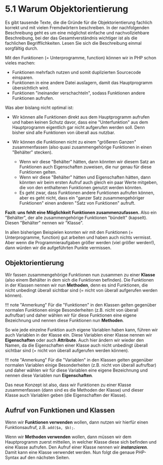 # 5.1 Warum Objektorientierung

Es gibt tausende Texte, die die Gründe für die Objektorientierung fachlich korrekt und mit vielen Fremdwörtern beschreiben. In der nachfolgenden Beschreibung geht es um eine möglichst einfache und nachvollziehbare Beschreibung, bei der das Gesamtverständnis wichtiger ist als die fachlichen Begrifflichkeiten. Lesen Sie sich die Beschreibung einmal sorgfältig durch.

Mit den Funktionen (= Unterprogramme, function) können wir in PHP schon vieles machen:

- Funktionen mehrfach nutzen und somit duplizierten Sourcecode einsparen.
- Funktionen in eine andere Datei auslagern, damit das Hauptprogramm übersichtlich wird.
- Funktionen "ineinander verschachteln", sodass Funktionen andere Funktionen aufrufen.

Was aber bislang nicht optimal ist:

- Wir können alle Funktionen direkt aus dem Hauptprogramm aufrufen und haben keinen Schutz davor, dass eine "Unterfunktion" aus dem Hauptprogramm eigentlich gar nicht aufgerufen werden soll. Denn bisher sind alle Funktionen von überall aus nutzbar.

- Wir können die Funktionen nicht zu einem "größeren Ganzen" zusammenfassen (also quasi zusammengehörige Funktionen in einen "Behälter" stecken).
  - Wenn wir diese "Behälter" hätten, dann könnten wir diesem Satz an Funktionen auch Eigenschaften zuweisen, die nur genau für diese Funktionen gelten.
  - Wenn wir diese "Behälter" hätten und Eigenschaften hätten, dann könnten wir beim ersten Aufruf auch gleich ein paar Werte mitgeben, die von den enthaltenen Funktionen genutzt werden könnten.
  - Es geht zwar, dass Funktionen andere Funktionen aufrufen können, aber es geht nicht, dass ein "ganzer Satz zusammengehöriger Funktionen" einen anderen "Satz von Funktionen" aufruft.

**Fazit: uns fehlt eine Möglichkeit Funktionen zusammenzufassen.** Also ein "Behälter", der alle zusammengehörige Funktionen "bündelt" (kapselt). Diesen "Behälter" nennen wir "Klasse".

In allen bisherigen Beispielen konnten wir mit den Funktionen (= Unterprogramme, function) gut arbeiten und haben auch nichts vermisst. Aber wenn die Programmieraufgaben größer werden (viel größer werden!), dann würden wir die aufgeführten Punkte vermissen.

## Objektorientierung

Wir fassen zusammengehörige Funktionen nun zusammen zu einer **Klasse** (also einem Behälter in dem sich die Funktionen befinden). Die Funktionen in der Klassen nennen wir nun **Methoden**, denn es sind Funktionen, die nicht unbedingt überall sichtbar sind (= nicht von überall aufgerufen werden können). 

!!! note "Anmerkung"
    Für die "Funktionen" in den Klassen gelten gegenüber normalen Funktionen einige Besonderheiten (z.B. nicht von überall aufrufbar) und daher wählen wir für diese Funktionen eine eigene Bezeichnung und nennen diese Funktionen nun **Methoden**.

So wie jede einzelne Funktion auch eigene Variablen haben kann, führen wir auch Variablen in der Klasse ein. Diese Variablen einer Klasse nennen wir **Eigenschaften** oder auch **Attribute**. Auch hier ändern wir wieder den Namen, da die Eigenschaften einer Klasse auch nicht unbedingt überall sichtbar sind (= nicht von überall aufgerufen werden können).

!!! note "Anmerkung"
    Für die "Variablen" in den Klassen gelten gegenüber normalen Variablen einige Besonderheiten (z.B. nicht von überall aufrufbar) und daher wählen wir für diese Variablen eine eigene Bezeichnung und nennen diese Variablen nun **Eigenschaften**.

Das neue Konzept ist also, dass wir Funktionen zu einer Klasse zusammenfassen (dann sind es die Methoden der Klasse) und dieser Klasse auch Variablen geben (die Eigenschaften der Klasse).

## Aufruf von Funktionen und Klassen

Wenn wir **Funktionen verwenden** wollen, dann nutzen wir hierfür einen Funktionsaufruf, z.B. `add($a, $b);`.

Wenn wir **Methoden verwenden** wollen, dann müssen wir dem Hauptprogramm zuerst mitteilen, in welcher Klasse diese sich befinden und eine Klasse aufrufen. Den Aufruf einer Klasse nennen wir ***instanzieren***. Damit kann eine Klasse verwendet werden.
Nun folgt die genaue PHP-Syntax auf den nächsten Seiten.

